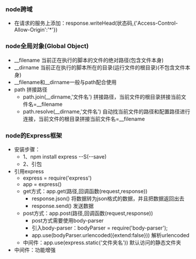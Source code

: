 ### node跨域
+ 在请求的服务上添加：response.writeHead(状态码,{'Access-Control-Allow-Origin':'*'})
### node全局对象(Global Object)
+ __filename   当前正在执行的脚本的文件的绝对路径(包含文件本身)
+ __dirname    当前正在执行的脚本所在的目录(运行文件的根目录)(不包含文件本身)
+ __filename和__dirname一般与path配合使用
+ path  拼接路径
    + path.join(__dirname,'文件名')   拼接路径，当前文件的根目录拼接当前文件名=__filename
    + path.resolve(__dirname,'文件名')   自动找当前文件的路径和配置路径进行连接，当前文件的根目录拼接当前文件名=__filename
### node的Express框架
+ 安装步骤：
    + 1、npm install express --S(--save)
    + 2、引包
+ 引用express
    + express = require('express')
    + app = express()
    + get方式：app.get(路径,回调函数(request,response))
        + response.json()   将数据转为json格式的数据，并且把数据返回出去
        + response.send()   发送数据
    + post方式：app.post(路径,回调函数(request,response))
        + post方式需要使用body-parser
        + 引入body-parser：bodyParser = require('body-parser');
        + app.use(bodyParser.urlencoded({extend:false}))   解析urlencoded
    + 中间件：app.use(express.static('文件夹名'))   默认访问的静态文件夹
+ 中间件：功能增强
    
    
